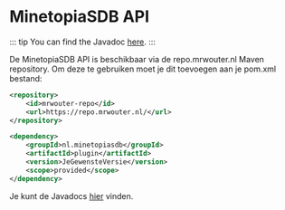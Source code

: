 # MinetopiaSDB API

::: tip
You can find the Javadoc [here](https://docs.minetopiasdb.nl/).
:::

De MinetopiaSDB API is beschikbaar via de repo.mrwouter.nl Maven repository. Om deze te gebruiken moet je dit toevoegen aan je pom.xml bestand:
```xml
<repository>
    <id>mrwouter-repo</id>
    <url>https://repo.mrwouter.nl/</url>
</repository>
```
```xml
<dependency>
    <groupId>nl.minetopiasdb</groupId>
    <artifactId>plugin</artifactId>
    <version>JeGewensteVersie</version>
    <scope>provided</scope>
</dependency>
```

Je kunt de Javadocs [hier](https://docs.minetopiasdb.nl/) vinden.
